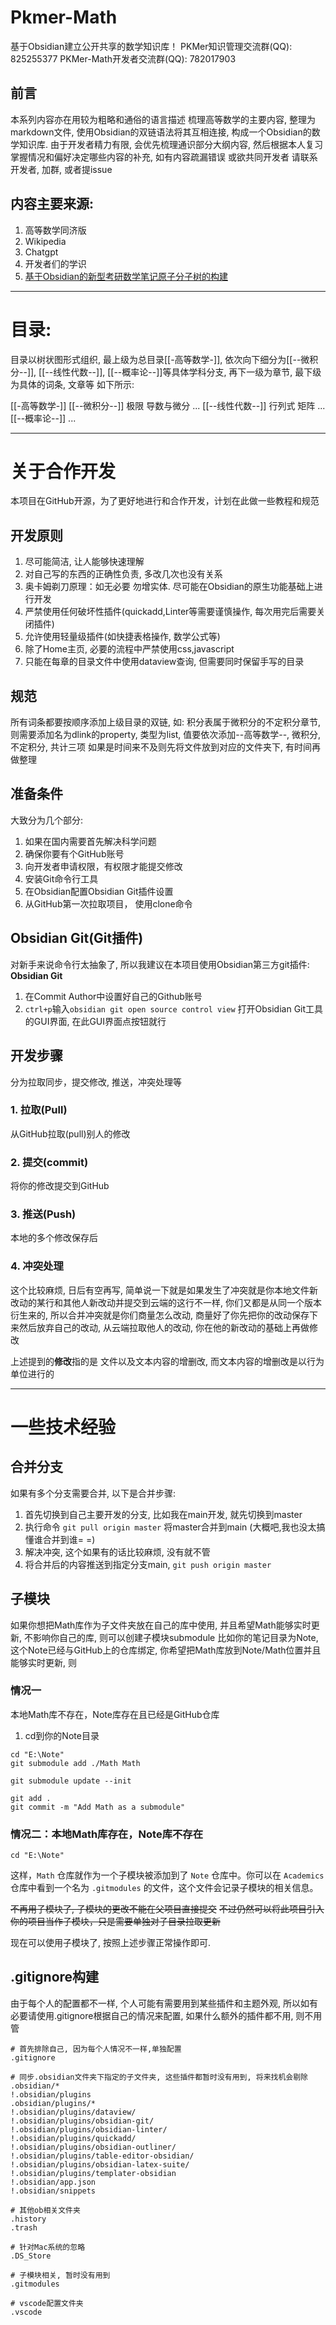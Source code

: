 # Pkmer-Math

基于Obsidian建立公开共享的数学知识库！
PKMer知识管理交流群(QQ): 825255377
PKMer-Math开发者交流群(QQ): 782017903

## 前言

本系列内容亦在用较为粗略和通俗的语言描述 梳理高等数学的主要内容, 整理为markdown文件, 使用Obsidian的双链语法将其互相连接, 构成一个Obsidian的数学知识库.
由于开发者精力有限, 会优先梳理通识部分大纲内容, 然后根据本人复习掌握情况和偏好决定哪些内容的补充, 如有内容疏漏错误 或欲共同开发者 请联系开发者, 加群, 或者提issue

## 内容主要来源:

1. 高等数学同济版
2. Wikipedia
3. Chatgpt
4. 开发者们的学识
5. [基于Obsidian的新型考研数学笔记原子分子树的构建](https://www.bilibili.com/video/BV1dp4y1d7NQ)

---
# 目录:
目录以树状图形式组织, 最上级为总目录[[-高等数学-]],
依次向下细分为[[--微积分--]], [[--线性代数--]], [[--概率论--]]等具体学科分支, 
再下一级为章节, 
最下级为具体的词条, 文章等
如下所示: 

[[-高等数学-]]
	[[--微积分--]]
		极限
		导数与微分
		...
	[[--线性代数--]]
		行列式
		矩阵
		...
	[[--概率论--]]
	...
	


---
# 关于合作开发

本项目在GitHub开源，为了更好地进行和合作开发，计划在此做一些教程和规范

## 开发原则
1. 尽可能简洁, 让人能够快速理解
2. 对自己写的东西的正确性负责, 多改几次也没有关系
3. 奥卡姆剃刀原理：如无必要 勿增实体. 尽可能在Obsidian的原生功能基础上进行开发
5. 严禁使用任何破坏性插件(quickadd,Linter等需要谨慎操作, 每次用完后需要关闭插件)
6. 允许使用轻量级插件(如快捷表格操作, 数学公式等)
7. 除了Home主页, 必要的流程中严禁使用css,javascript
8. 只能在每章的目录文件中使用dataview查询, 但需要同时保留手写的目录

## 规范

所有词条都要按顺序添加上级目录的双链, 如:
积分表属于微积分的不定积分章节, 则需要添加名为dlink的property, 类型为list, 
值要依次添加--高等数学--, 微积分, 不定积分, 共计三项
如果是时间来不及则先将文件放到对应的文件夹下, 有时间再做整理

## 准备条件
大致分为几个部分: 
1. 如果在国内需要首先解决科学问题
2. 确保你要有个GitHub账号
3. 向开发者申请权限，有权限才能提交修改
4. 安装Git命令行工具
5. 在Obsidian配置Obsidian Git插件设置
6. 从GitHub第一次拉取项目， 使用clone命令

## Obsidian Git(Git插件)
对新手来说命令行太抽象了, 所以我建议在本项目使用Obsidian第三方git插件: **Obsidian Git**
1. 在Commit Author中设置好自己的Github账号
2. `ctrl+p`输入`obsidian git open source control view` 打开Obsidian Git工具的GUI界面, 在此GUI界面点按钮就行

## 开发步骤
分为拉取同步，提交修改, 推送，冲突处理等
### 1. 拉取(Pull)
从GitHub拉取(pull)别人的修改
### 2. 提交(commit)
将你的修改提交到GitHub
### 3. 推送(Push)
本地的多个修改保存后
### 4. 冲突处理
这个比较麻烦, 日后有空再写, 简单说一下就是如果发生了冲突就是你本地文件新改动的某行和其他人新改动并提交到云端的这行不一样, 你们又都是从同一个版本衍生来的, 所以合并冲突就是你们商量怎么改动, 商量好了你先把你的改动保存下来然后放弃自己的改动, 从云端拉取他人的改动, 你在他的新改动的基础上再做修改

上述提到的**修改**指的是 文件以及文本内容的增删改, 而文本内容的增删改是以行为单位进行的




---
# 一些技术经验

## 合并分支

如果有多个分支需要合并, 以下是合并步骤:

1. 首先切换到自己主要开发的分支, 比如我在main开发, 就先切换到master
2. 执行命令 `git pull origin master` 将master合并到main (大概吧,我也没太搞懂谁合并到谁= =)
3. 解决冲突, 这个如果有的话比较麻烦, 没有就不管
4. 将合并后的内容推送到指定分支main,  `git push origin master` 

## 子模块

如果你想把Math库作为子文件夹放在自己的库中使用, 并且希望Math能够实时更新, 不影响你自己的库, 则可以创建子模块submodule
比如你的笔记目录为Note, 这个Note已经与GitHub上的仓库绑定, 你希望把Math库放到Note/Math位置并且能够实时更新, 则


### 情况一
本地Math库不存在，Note库存在且已经是GitHub仓库
1. cd到你的Note目录
```shell
cd "E:\Note"
git submodule add ./Math Math

git submodule update --init
	
git add .
git commit -m "Add Math as a submodule"

```

### 情况二：本地Math库存在，Note库不存在

```shell
cd "E:\Note"
```

这样，`Math` 仓库就作为一个子模块被添加到了 `Note` 仓库中。你可以在 `Academics` 仓库中看到一个名为 `.gitmodules` 的文件，这个文件会记录子模块的相关信息。



~~不再用子模块了, 子模块的更改不能在父项目直接提交~~
~~不过仍然可以将此项目引入你的项目当作子模块，只是需要单独对子目录拉取更新~~

现在可以使用子模块了, 按照上述步骤正常操作即可. 

## .gitignore构建

由于每个人的配置都不一样, 个人可能有需要用到某些插件和主题外观, 所以如有必要请使用.gitignore根据自己的情况来配置, 如果什么额外的插件都不用, 则不用管

```.gitignore
# 首先排除自己, 因为每个人情况不一样,单独配置
.gitignore

# 同步.obsidian文件夹下指定的子文件夹, 这些插件都暂时没有用到, 将来找机会剔除
.obsidian/*
!.obsidian/plugins
.obsidian/plugins/*
!.obsidian/plugins/dataview/
!.obsidian/plugins/obsidian-git/
!.obsidian/plugins/obsidian-linter/
!.obsidian/plugins/quickadd/
!.obsidian/plugins/obsidian-outliner/
!.obsidian/plugins/table-editor-obsidian/
!.obsidian/plugins/obsidian-latex-suite/
!.obsidian/plugins/templater-obsidian
!.obsidian/app.json
!.obsidian/snippets

# 其他ob相关文件夹
.history
.trash

# 针对Mac系统的忽略
.DS_Store

# 子模块相关, 暂时没有用到
.gitmodules

# vscode配置文件夹
.vscode
```
